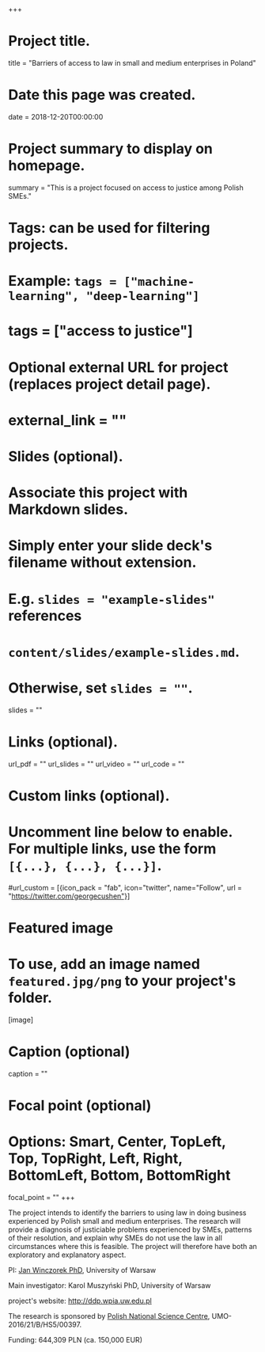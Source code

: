 +++
# Project title.
title = "Barriers of access to law in small and medium enterprises in Poland"

# Date this page was created.
date = 2018-12-20T00:00:00

# Project summary to display on homepage.
summary = "This is a project focused on access to justice among Polish SMEs."

# Tags: can be used for filtering projects.
# Example: `tags = ["machine-learning", "deep-learning"]`
# tags = ["access to justice"]

# Optional external URL for project (replaces project detail page).
# external_link = ""

# Slides (optional).
#   Associate this project with Markdown slides.
#   Simply enter your slide deck's filename without extension.
#   E.g. `slides = "example-slides"` references 
#   `content/slides/example-slides.md`.
#   Otherwise, set `slides = ""`.
slides = ""

# Links (optional).
url_pdf = ""
url_slides = ""
url_video = ""
url_code = ""

# Custom links (optional).
#   Uncomment line below to enable. For multiple links, use the form `[{...}, {...}, {...}]`.
#url_custom = [{icon_pack = "fab", icon="twitter", name="Follow", url = "https://twitter.com/georgecushen"}]

# Featured image
# To use, add an image named `featured.jpg/png` to your project's folder. 
[image]
  # Caption (optional)
  caption = ""
  
  # Focal point (optional)
  # Options: Smart, Center, TopLeft, Top, TopRight, Left, Right, BottomLeft, Bottom, BottomRight
  focal_point = ""
+++

The project intends to identify the barriers to using law in doing business experienced by Polish small and medium enterprises. The research will provide a diagnosis of justiciable problems experienced by SMEs, patterns of their resolution, and explain why SMEs do not use the law in all circumstances where this is feasible. The project will therefore have both an exploratory and explanatory aspect.

PI: [Jan Winczorek PhD](http://www.janwin.info), University of Warsaw

Main investigator: Karol Muszyński PhD, University of Warsaw

project's website: http://ddp.wpia.uw.edu.pl



The research is sponsored by [Polish National Science Centre](https://www.ncn.gov.pl/), UMO-2016/21/B/HS5/00397.

Funding: 644,309 PLN (ca. 150,000 EUR)
